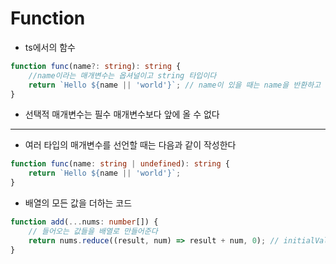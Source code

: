 # Function

-   ts에서의 함수

```ts
function func(name?: string): string {
    //name이라는 매개변수는 옵셔널이고 string 타입이다
    return `Hello ${name || 'world'}`; // name이 있을 때는 name을 반환하고 아니면 world를 반환한다
}
```

-   선택적 매개변수는 필수 매개변수보다 앞에 올 수 없다

---

-   여러 타입의 매개변수를 선언할 때는 다음과 같이 작성한다

```ts
function func(name: string | undefined): string {
    return `Hello ${name || 'world'}`;
}
```

-   배열의 모든 값을 더하는 코드

```ts
function add(...nums: number[]) {
    // 들어오는 값들을 배열로 만들어준다
    return nums.reduce((result, num) => result + num, 0); // initialValue의 값은 0이다
}
```
